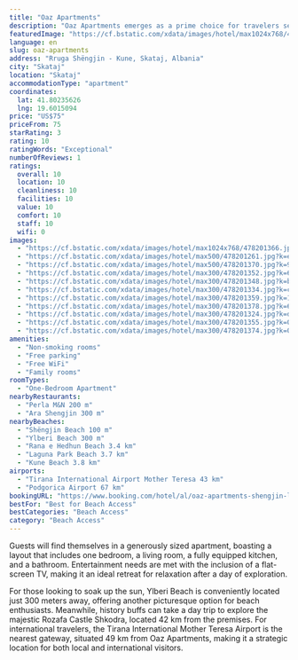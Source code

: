 ```yaml
---
title: "Oaz Apartments"
description: "Oaz Apartments emerges as a prime choice for travelers seeking comfort and convenience in Skataj, offering air-conditioned accommodations complete with a balcony."
featuredImage: "https://cf.bstatic.com/xdata/images/hotel/max1024x768/478201366.jpg?k=7ef9882715d0f2ae07dfe741932d4b8f3b1f55e50ae38e90c8e98bbf2fa798b1&o=&hp=1"
language: en
slug: oaz-apartments
address: "Rruga Shëngjin - Kune, Skataj, Albania"
city: "Skataj"
location: "Skataj"
accommodationType: "apartment"
coordinates:
  lat: 41.80235626
  lng: 19.6015094
price: "US$75"
priceFrom: 75
starRating: 3
rating: 10
ratingWords: "Exceptional"
numberOfReviews: 1
ratings:
  overall: 10
  location: 10
  cleanliness: 10
  facilities: 10
  value: 10
  comfort: 10
  staff: 10
  wifi: 0
images:
  - "https://cf.bstatic.com/xdata/images/hotel/max1024x768/478201366.jpg?k=7ef9882715d0f2ae07dfe741932d4b8f3b1f55e50ae38e90c8e98bbf2fa798b1&o=&hp=1"
  - "https://cf.bstatic.com/xdata/images/hotel/max500/478201261.jpg?k=e3b9a58b1ca14b3cfb783179fe9881668132b6dc6b858f51021cb8f80dd3a617&o=&hp=1"
  - "https://cf.bstatic.com/xdata/images/hotel/max500/478201370.jpg?k=9ad4c47e47740f2ad463c3d1c4f45328985a9ec9488f2d0d8d98a6649114c6d8&o=&hp=1"
  - "https://cf.bstatic.com/xdata/images/hotel/max300/478201352.jpg?k=62bcdb5ff3c700eda190fd8ab7972f839a1d638d13f62812690d1602b0a2345a&o=&hp=1"
  - "https://cf.bstatic.com/xdata/images/hotel/max300/478201348.jpg?k=b2fd01e2bfde4805c16d8979d552a38d075d2a49bd08450d82617089cba21a5b&o=&hp=1"
  - "https://cf.bstatic.com/xdata/images/hotel/max300/478201334.jpg?k=c4b9faca71b51ca0e31f3d80ba2123a63a4be996afbcb0ae7d5576b929a8612b&o=&hp=1"
  - "https://cf.bstatic.com/xdata/images/hotel/max300/478201359.jpg?k=18379b7d62de760d6859e07dadcac03dcd6d93521e1edf9095b500c4b44c88a1&o=&hp=1"
  - "https://cf.bstatic.com/xdata/images/hotel/max300/478201378.jpg?k=69faf5f5ec35dfbd3dd9a68f6d0e649033dc01a212cd88ec24d41f2e946ad313&o=&hp=1"
  - "https://cf.bstatic.com/xdata/images/hotel/max300/478201324.jpg?k=d3dd8fce70fdee47f607a9f6e1e55f284f6262dc2d699fa8d3d44e944973d67d&o=&hp=1"
  - "https://cf.bstatic.com/xdata/images/hotel/max300/478201355.jpg?k=073cdf7b7b94a8ec133dbd9bb2ef8922806ed6bc462d93aa79d77bdf6bf0cd8f&o=&hp=1"
  - "https://cf.bstatic.com/xdata/images/hotel/max300/478201374.jpg?k=03e5f5360b4469202d99f05d8a729794a1dcb9a509ca08eb150dcac034fbc7af&o=&hp=1"
amenities:
  - "Non-smoking rooms"
  - "Free parking"
  - "Free WiFi"
  - "Family rooms"
roomTypes:
  - "One-Bedroom Apartment"
nearbyRestaurants:
  - "Perla M&N 200 m"
  - "Ara Shengjin 300 m"
nearbyBeaches:
  - "Shëngjin Beach 100 m"
  - "Ylberi Beach 300 m"
  - "Rana e Hedhun Beach 3.4 km"
  - "Laguna Park Beach 3.7 km"
  - "Kune Beach 3.8 km"
airports:
  - "Tirana International Airport Mother Teresa 43 km"
  - "Podgorica Airport 67 km"
bookingURL: "https://www.booking.com/hotel/al/oaz-apartments-shengjin-lezhe.en-gb.html?aid=8035640"
bestFor: "Best for Beach Access"
bestCategories: "Beach Access"
category: "Beach Access"
---
```


Guests will find themselves in a generously sized apartment, boasting a layout that includes one bedroom, a living room, a fully equipped kitchen, and a bathroom. Entertainment needs are met with the inclusion of a flat-screen TV, making it an ideal retreat for relaxation after a day of exploration.

For those looking to soak up the sun, Ylberi Beach is conveniently located just 300 meters away, offering another picturesque option for beach enthusiasts. Meanwhile, history buffs can take a day trip to explore the majestic Rozafa Castle Shkodra, located 42 km from the premises. For international travelers, the Tirana International Mother Teresa Airport is the nearest gateway, situated 49 km from Oaz Apartments, making it a strategic location for both local and international visitors.